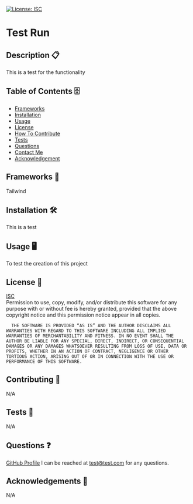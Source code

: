 
  [![License: ISC](https://img.shields.io/badge/License-ISC-blue.svg)](https://opensource.org/licenses/ISC)
  # Test Run
  ## Description 📋 
  This is a test for the functionality
  ## Table of Contents 🗄️ 
 - [Frameworks](#Frameworks)
 - [Installation](#Installation)
 - [Usage](#Usage)
 - [License](#License)
 - [How To Contribute](#HowToContribute)
 - [Tests](#Tests)
 - [Questions](#Questions)
 - [Contact Me](#ContactMe)
 - [Acknowledgement](#Acknowledgement)
  ## Frameworks 🧰
  Tailwind
  ## Installation 🛠️ 
  This is a test
  ## Usage 🖥️ 
  To test the creation of this project
  ## License 🔐  
  [ISC](https://opensource.org/license/isc-license-txt/)
  <br>
  Permission to use, copy, modify, and/or distribute this software for any purpose with or without fee is hereby granted, provided that the above copyright notice and this permission notice appear in all copies.

      THE SOFTWARE IS PROVIDED “AS IS” AND THE AUTHOR DISCLAIMS ALL WARRANTIES WITH REGARD TO THIS SOFTWARE INCLUDING ALL IMPLIED WARRANTIES OF MERCHANTABILITY AND FITNESS. IN NO EVENT SHALL THE AUTHOR BE LIABLE FOR ANY SPECIAL, DIRECT, INDIRECT, OR CONSEQUENTIAL DAMAGES OR ANY DAMAGES WHATSOEVER RESULTING FROM LOSS OF USE, DATA OR PROFITS, WHETHER IN AN ACTION OF CONTRACT, NEGLIGENCE OR OTHER TORTIOUS ACTION, ARISING OUT OF OR IN CONNECTION WITH THE USE OR PERFORMANCE OF THIS SOFTWARE.
  ## Contributing 📝 
  N/A
  ## Tests 🧮
  N/A
  ## Questions ❓
  [GitHub Profile](github.com/test@github.com/)  I can be reached at test@test.com for any questions.
  ## Acknowledgements 🎉
  N/A
